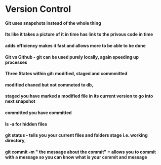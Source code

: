 # Version Control

#### Git uses snapshots instead of the whole thing

#### Its like it takes a picture of it in time has link to the privous code in time

#### adds efficiency makes it fast and allows more to be able to be done

#### Git vs Github - git can be used purely locally, again speeding up processes

#### Three States within git: modified, staged and commmitted

#### modified chaned but not commeted to db, 
#### staged you have marked a modified file in its current version to go into next snapshot
#### committed you have committed

#### ls -a for hidden files 


#### git status - tells you your current files and folders stage i.e. working directory,

#### git commit -m " the message about the commit" = allows you to commit with a message so you can know what is your commit and message


